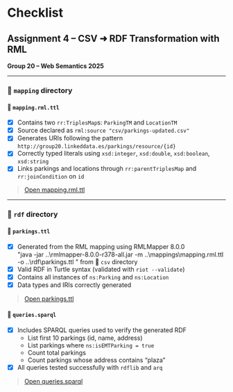 # Checklist  
## Assignment 4 – CSV ➜ RDF Transformation with RML  
**Group 20 – Web Semantics 2025**

---

### 📁 `mapping` directory  

#### 📄 `mapping.rml.ttl`  
- [x] Contains two `rr:TriplesMap`s: `ParkingTM` and `LocationTM`  
- [x] Source declared as `rml:source "csv/parkings-updated.csv"`  
- [x] Generates URIs following the pattern `http://group20.linkeddata.es/parkings/resource/{id}`  
- [x] Correctly typed literals using `xsd:integer`, `xsd:double`, `xsd:boolean`, `xsd:string`  
- [x] Links parkings and locations through `rr:parentTriplesMap` and `rr:joinCondition` on `id`  
> [Open mapping.rml.ttl](./mapping/mapping.rml.ttl)

---

### 📁 `rdf` directory  

#### 📄 `parkings.ttl`  
- [x] Generated from the RML mapping using RMLMapper 8.0.0  
      "java -jar ..\rmlmapper-8.0.0-r378-all.jar -m ..\mappings\mapping.rml.ttl -o ..\rdf\parkings.ttl
" from 📁 `csv` directory
- [x] Valid RDF in Turtle syntax (validated with `riot --validate`)  
- [x] Contains all instances of `ns:Parking` and `ns:Location`  
- [x] Data types and IRIs correctly generated  
> [Open parkings.ttl](./rdf/parkings.ttl)

#### 📄 `queries.sparql`  
- [x] Includes SPARQL queries used to verify the generated RDF  
  - List first 10 parkings (id, name, address)  
  - List parkings where `ns:isEMTParking = true`  
  - Count total parkings  
  - Count parkings whose address contains “plaza”  
- [x] All queries tested successfully with `rdflib` and `arq`  
> [Open queries.sparql](./rdf/queries.sparql)



